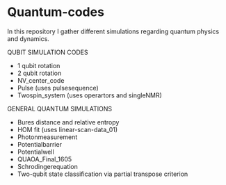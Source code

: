 # Quantum-codes
In this  repository I gather different simulations regarding quantum physics and dynamics.

QUBIT SIMULATION CODES
- 1 qubit rotation
- 2 qubit rotation
- NV_center_code
- Pulse (uses pulsesequence)
- Twospin_system (uses operartors and singleNMR)

GENERAL QUANTUM SIMULATIONS
- Bures distance and relative entropy
- HOM fit (uses linear-scan-data_01)
- Photonmeasurement
- Potentialbarrier
- Potentialwell
- QUAOA_Final_1605
- Schrodingerequation
- Two-qubit state classification via partial transpose criterion
